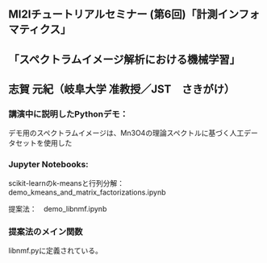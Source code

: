 ## MI2Iチュートリアルセミナー (第6回)「計測インフォマティクス」
## 「スペクトラムイメージ解析における機械学習」
## 志賀 元紀（岐阜大学 准教授／JST　さきがけ）

### 講演中に説明したPythonデモ：
デモ用のスペクトラムイメージは、Mn3O4の理論スペクトルに基づく人工データセットを使用した

### Jupyter Notebooks:
scikit-learnのk-meansと行列分解：　demo_kmeans_and_matrix_factorizations.ipynb

提案法：　demo_libnmf.ipynb


### 提案法のメイン関数
libnmf.pyに定義されている。
